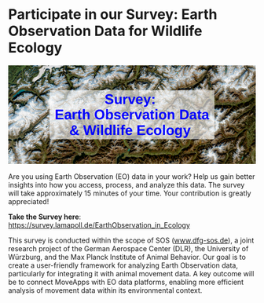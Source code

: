 # Participate in our Survey: Earth Observation Data for Wildlife Ecology

![sos survery](rs_pic.png)

Are you using Earth Observation (EO) data in your work? Help us gain better insights into how you access, process, and analyze this data. The survey will take approximately 15 minutes of your time. Your contribution is greatly appreciated!

**Take the Survey here**: <https://survey.lamapoll.de/EarthObservation_in_Ecology>

This survey is conducted within the scope of SOS (www.dfg-sos.de), a joint research project of the German Aerospace Center (DLR), the University of Würzburg, and the Max Planck Institute of Animal Behavior. Our goal is to create a user-friendly framework for analyzing Earth Observation data, particularly for integrating it with animal movement data. A key outcome will be to connect MoveApps with EO data platforms, enabling more efficient analysis of movement data within its environmental context.
